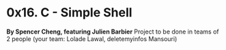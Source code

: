 # 0x16. C - Simple Shell
**By Spencer Cheng, featuring Julien Barbier**
 Project to be done in teams of 2 people (your team: Lolade Lawal, deletemyinfos Mansouri)
